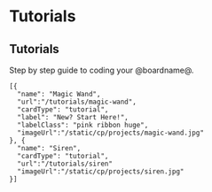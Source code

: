 # Tutorials

## Tutorials

Step by step guide to coding your @boardname@.

```codecard
[{ 
  "name": "Magic Wand",
  "url":"/tutorials/magic-wand",
  "cardType": "tutorial",
  "label": "New? Start Here!",
  "labelClass": "pink ribbon huge",
  "imageUrl":"/static/cp/projects/magic-wand.jpg"
}, {
  "name": "Siren", 
  "cardType": "tutorial",
  "url":"/tutorials/siren"
  "imageUrl":"/static/cp/projects/siren.jpg"
}]
```
